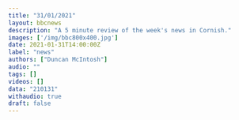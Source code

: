 ```yaml
---
title: "31/01/2021"
layout: bbcnews
description: "A 5 minute review of the week's news in Cornish."
images: ['/img/bbc800x400.jpg']
date: 2021-01-31T14:00:00Z
label: "news"
authors: ["Duncan McIntosh"]
audio: ""
tags: []
videos: []
data: "210131"
withaudio: true
draft: false
---
```

